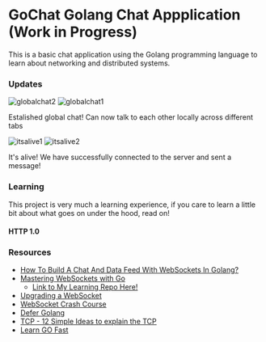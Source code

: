 # GoChat Golang Chat Appplication (Work in Progress)

This is a basic chat application using the Golang programming language to learn about networking and distributed systems.

### Updates

![globalchat2](https://github.com/yukiCodesStuff/GoChat/assets/143112158/15fcb914-853d-490d-8f8c-3317e0bc845b)
![globalchat1](https://github.com/yukiCodesStuff/GoChat/assets/143112158/2b2d7da1-fbb3-4505-9dc7-7e82bcdc7ea4)

Estalished global chat! Can now talk to each other locally across different tabs

![itsalive1](https://github.com/yukiCodesStuff/GoChat/assets/143112158/41970a89-dad7-4118-a5c3-bbdb4f6dd199)
![itsalive2](https://github.com/yukiCodesStuff/GoChat/assets/143112158/28cdc129-fafe-4062-88d0-7f6c2b30a5da)

It's alive! We have successfully connected to the server and sent a message!

### Learning

This project is very much a learning experience, if you care to learn a little bit about what goes on under the hood, read on!

#### HTTP 1.0



### Resources

- [How To Build A Chat And Data Feed With WebSockets In Golang?](https://www.youtube.com/watch?v=JuUAEYLkGbM)
- [Mastering WebSockets with Go](https://www.youtube.com/watch?v=pKpKv9MKN-E)
  - [Link to My Learning Repo Here!](https://github.com/yukiCodesStuff/MasteringWebsockets)
- [Upgrading a WebSocket](https://developer.mozilla.org/en-US/docs/Web/HTTP/Protocol_upgrade_mechanism)
- [WebSocket Crash Course](https://www.youtube.com/watch?v=2Nt-ZrNP22A)
- [Defer Golang](https://go.dev/tour/flowcontrol/12)
- [TCP - 12 Simple Ideas to explain the TCP](https://www.youtube.com/watch?v=JFch3ctY6nE)
- [Learn GO Fast](https://www.youtube.com/watch?v=8uiZC0l4Ajw)
